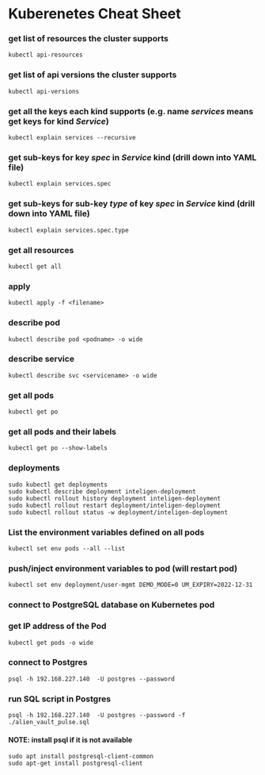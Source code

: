 # Kuberenetes Cheat Sheet

### get list of resources the cluster supports
```
kubectl api-resources
```

### get list of api versions the cluster supports
```
kubectl api-versions
```

### get all the keys each **kind** supports (e.g. name **_services_** means get keys for kind **_Service_**)
```
kubectl explain services --recursive
```

### get sub-keys for key **_spec_** in **_Service_** kind (drill down into YAML file)
```
kubectl explain services.spec
```

### get sub-keys for sub-key **_type_** of key **_spec_** in **_Service_** kind (drill down into YAML file)
```
kubectl explain services.spec.type
```

### get all resources
```
kubectl get all
```

### apply
```
kubectl apply -f <filename>
```

### describe pod
```
kubectl describe pod <podname> -o wide
```

### describe service
```
kubectl describe svc <servicename> -o wide
```

### get all pods
```
kubectl get po
```

### get all pods and their labels
```
kubectl get po --show-labels
```

### deployments
```
sudo kubectl get deployments
sudo kubectl describe deployment inteligen-deployment
sudo kubectl rollout history deployment inteligen-deployment
sudo kubectl rollout restart deployment/inteligen-deployment
sudo kubectl rollout status -w deployment/inteligen-deployment
```

### List the environment variables defined on all pods
```
kubectl set env pods --all --list
```

### push/inject environment variables to pod (will restart pod)
```
kubectl set env deployment/user-mgmt DEMO_MODE=0 UM_EXPIRY=2022-12-31
```

### connect to PostgreSQL database on Kubernetes pod
### get IP address of the Pod
```
kubectl get pods -o wide
```

### connect to Postgres
```
psql -h 192.168.227.140  -U postgres --password
```
### run SQL script in Postgres
```
psql -h 192.168.227.140  -U postgres --password -f ./alien_vault_pulse.sql 
```

#### NOTE: install psql if it is not available 
```
sudo apt install postgresql-client-common
sudo apt-get install postgresql-client
```
